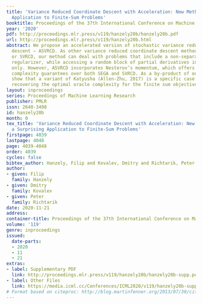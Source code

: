 ```yaml
---
title: 'Variance Reduced Coordinate Descent with Acceleration: New Method With a Surprising
  Application to Finite-Sum Problems'
booktitle: Proceedings of the 37th International Conference on Machine Learning
year: '2020'
pdf: http://proceedings.mlr.press/v119/hanzely20b/hanzely20b.pdf
url: http://proceedings.mlr.press/v119/hanzely20b.html
abstract: We propose an accelerated version of stochastic variance reduced coordinate
  descent – ASVRCD. As other variance reduced coordinate descent methods such as SEGA
  or SVRCD, our method can deal with problems that include a non-separable and non-smooth
  regularizer, while accessing a random block of partial derivatives in each iteration
  only. However, ASVRCD incorporates Nesterov’s momentum, which offers favorable iteration
  complexity guarantees over both SEGA and SVRCD. As a by-product of our theory, we
  show that a variant of Katyusha (Allen-Zhu, 2017) is a specific case of ASVRCD,
  recovering the optimal oracle complexity for the finite sum objective.
layout: inproceedings
series: Proceedings of Machine Learning Research
publisher: PMLR
issn: 2640-3498
id: hanzely20b
month: 0
tex_title: 'Variance Reduced Coordinate Descent with Acceleration: New Method With
  a Surprising Application to Finite-Sum Problems'
firstpage: 4039
lastpage: 4048
page: 4039-4048
order: 4039
cycles: false
bibtex_author: Hanzely, Filip and Kovalev, Dmitry and Richtarik, Peter
author:
- given: Filip
  family: Hanzely
- given: Dmitry
  family: Kovalev
- given: Peter
  family: Richtarik
date: 2020-11-21
address: 
container-title: Proceedings of the 37th International Conference on Machine Learning
volume: '119'
genre: inproceedings
issued:
  date-parts:
  - 2020
  - 11
  - 21
extras:
- label: Supplementary PDF
  link: http://proceedings.mlr.press/v119/hanzely20b/hanzely20b-supp.pdf
- label: Other Files
  link: https://media.icml.cc/Conferences/ICML2020/v119/hanzely20b-supp.zip
# Format based on citeproc: http://blog.martinfenner.org/2013/07/30/citeproc-yaml-for-bibliographies/
---
```

